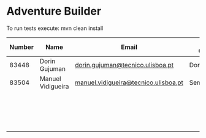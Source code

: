 # Adventure Builder

To run tests execute: mvn clean install


|   Number   |          Name           |            Email                     |   Name GitHUb  | Grupo |
| ---------- | ----------------------- | ------------------------------------ | ---------------| ----- |
| 83448      | Dorin Gujuman           | dorin.gujuman@tecnico.ulisboa.pt     | Dorin130       |   15  |
| 83504      | Manuel Vidigueira       | manuel.vidigueira@tecnico.ulisboa.pt | SemperDarky    |   15  |
|            |                         |                                      |                |   3   |
|            |                         |                                      |                |   4   |
|            |                         |                                      |                |   5   |
|            |                         |                                      |                |   6   |
